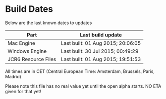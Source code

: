 # Build Dates

Below are the last known dates to updates

Part | Last build update
-----|-----
Mac Engine | Last built: 01 Aug 2015; 20:06:05
Windows Engine | Last built: 30 Jul 2015; 00:49:29
JCR6 Resource Files | Last built: 01 Aug 2015; 19:51:53
All times are in CET (Central European Time: Amsterdam, Brussels, Paris, Madrid)


Please note this file has no real value yet until the open alpha starts. NO ETA given for that yet!
